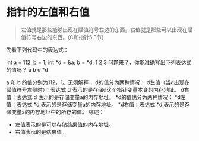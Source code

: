 # 指针的左值和右值

> 左值就是那些能够出现在赋值符号左边的东西。右值就是那些可以出现在赋值符号右边的东西。(C和指针5.3节)

先看下列代码中的表达式：

int a = 112, b = 1;
int *d = &a;
b = *d;
1
2
3
问题来了，你能准确写出下列表达式的值吗？
a
b
d
*d

a 和 b 的值分别为112，1。无须解释；
d的值分为两种情况：
d左值（当d出现在赋值符号左侧时）：表达式 d 表示的是存储d这个指针变量本身的内存地址。
d右值：表达式 d 表示的是存储变量a的内存地址。
*d的值也分为两种情况：
*d左值：表达式 *d 表示的是存储变量a的内存地址。
*d右值：表达式 *d 表示的是存储变量a的内存地址中的所存的值。
综述：

- 左值表示的是可以存储结果值的内存地址。
- 右值表示的是结果值。
